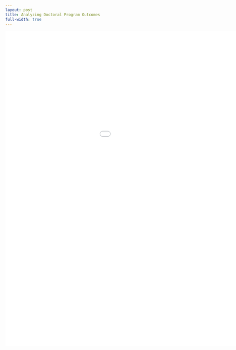 ```yaml
---
layout: post
title: Analyzing Doctoral Program Outcomes
full-width: true
---
```


<iframe width=1200 height=1000 frameborder=0 scrolling="no" src="//plotly.com/dashboard/joekrinke15:8/embed"></iframe>
